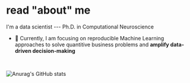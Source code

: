 # read "about" me

I'm a data scientist --- Ph.D. in Computational Neuroscience



- 🔭 Currently, I am focusing on reproducible Machine Learning approaches to solve quantitive business problems and **amplify data-driven decision-making**


<br>


![Anurag's GitHub stats](https://github-readme-stats.vercel.app/api?username=viv-analytics&show_icons=true&theme=cobalt)


<!---
viv-analytics/viv-analytics is a ✨ special ✨ repository because its `README.md` (this file) appears on your GitHub profile.
--->
